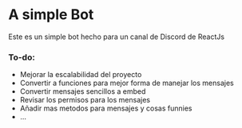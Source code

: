 # A simple Bot

Este es un simple bot hecho para un canal de Discord de ReactJs

### To-do:

- Mejorar la escalabilidad del proyecto
- Convertir a funciones para mejor forma de manejar los mensajes
- Convertir mensajes sencillos a embed
- Revisar los permisos para los mensajes
- Añadir mas metodos para mensajes y cosas funnies
- ...
